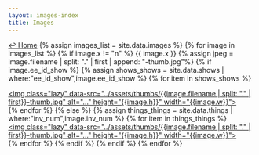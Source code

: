 ```yaml
---
layout: images-index
title: Images
---
```

<a href="../">↩ Home</a> 
{% assign images_list = site.data.images %}
{% for image in images_list %}
{% if image.x != "n"  %}
{{ image.x }}
{% assign jpeg = image.filename | split: "." | first | append: "-thumb.jpg"%}
{% if image.ee_id_show %}
{% assign shows_shows = site.data.shows | where:"ee_id_show",image.ee_id_show %}
{% for item in shows_shows %}<div class="thumbs"><a href="../shows/{{ item.url }}"><img class="lazy" data-src="../assets/thumbs/{{image.filename | split: "." | first}}-thumb.jpg" alt="…" height="{{image.h}}" width="{{image.w}}"></a></div>{% endfor %}
{% else %}
{% assign things_things = site.data.things | where:"inv_num",image.inv_num %}
{% for item in things_things %}<div class="thumbs"><a href="../things-i-made/{{ item.url }}"><img class="lazy" data-src="../assets/thumbs/{{image.filename | split: "." | first}}-thumb.jpg" alt="…" height="{{image.h}}" width="{{image.w}}"></a></div>{% endfor %}
{% endif %}
{% endif %}
{% endfor %}
<script src="../dist/lazyload.min.js"></script>
<script>
(function () {
  function logElementEvent(eventName, element) {
    console.log(Date.now(), eventName, element.getAttribute("data-src"));
  }

  var callback_enter = function (element) {
    logElementEvent("🔑 ENTERED", element);
  };
  var callback_exit = function (element) {
    logElementEvent("🚪 EXITED", element);
  };
  var callback_loading = function (element) {
    logElementEvent("⌚ LOADING", element);
  };
  var callback_loaded = function (element) {
    logElementEvent("👍 LOADED", element);
  };
  var callback_error = function (element) {
    logElementEvent("💀 ERROR", element);
    element.src = "./images/440x560-Error.webp";
  };
  var callback_finish = function () {
    logElementEvent("✔️ FINISHED", document.documentElement);
  };
  var callback_cancel = function (element) {
    logElementEvent("🔥 CANCEL", element);
  };

  var ll = new LazyLoad({
    class_applied: "lz-applied",
    class_loading: "lz-loading",
    class_loaded: "lz-loaded",
    class_error: "lz-error",
    class_entered: "lz-entered",
    class_exited: "lz-exited",
    // Assign the callbacks defined above
    callback_enter: callback_enter,
    callback_exit: callback_exit,
    callback_cancel: callback_cancel,
    callback_loading: callback_loading,
    callback_loaded: callback_loaded,
    callback_error: callback_error,
    callback_finish: callback_finish
  });
})();
</script>





